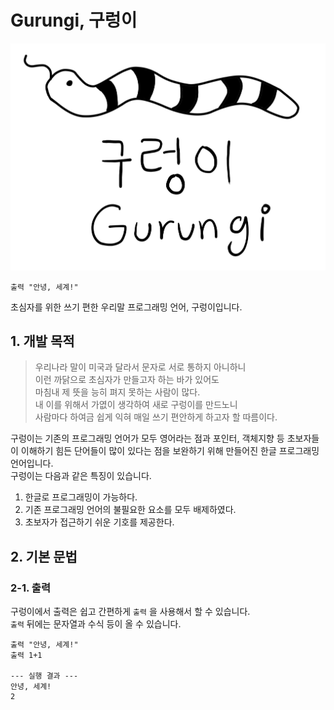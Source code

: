 # Gurungi, 구렁이
<img src="/img/logo.png">

```
출력 "안녕, 세계!"
``` 
초심자를 위한 쓰기 편한 우리말 프로그래밍 언어, 구렁이입니다.

## 1. 개발 목적

> 우리나라 말이 미국과 달라서 문자로 서로 통하지 아니하니 <br> 
> 이런 까닭으로 초심자가 만들고자 하는 바가 있어도 <br>
> 마침내 제 뜻을 능히 펴지 못하는 사람이 많다.<br>
> 내 이를 위해서 가엾이 생각하여 새로 구렁이를 만드노니 <br>
> 사람마다 하여금 쉽게 익혀 매일 쓰기 편안하게 하고자 할 따름이다.

구렁이는 기존의 프로그래밍 언어가 모두 영어라는 점과 포인터, 객체지향 등 초보자들이 이해하기 힘든 단어들이 많이 있다는 점을 보완하기 위해 만들어진 한글 프로그래밍 언어입니다. <br>
구렁이는 다음과 같은 특징이 있습니다.

1. 한글로 프로그래밍이 가능하다.
2. 기존 프로그래밍 언어의 불필요한 요소를 모두 배제하였다.
3. 초보자가 접근하기 쉬운 기호를 제공한다.
## 2. 기본 문법
### 2-1. 출력
구렁이에서 출력은 쉽고 간편하게 `출력` 을 사용해서 할 수 있습니다. <br>
`출력` 뒤에는 문자열과 수식 등이 올 수 있습니다.
```
출력 "안녕, 세계!"
출력 1+1

--- 실행 결과 ---
안녕, 세계!
2
```

